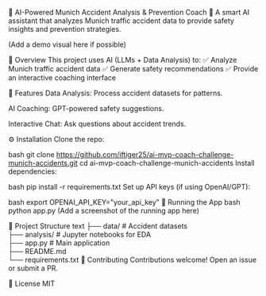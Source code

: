 🚗 AI-Powered Munich Accident Analysis & Prevention Coach 🚦
A smart AI assistant that analyzes Munich traffic accident data to provide safety insights and prevention strategies.

(Add a demo visual here if possible)

📌 Overview
This project uses AI (LLMs + Data Analysis) to:
✅ Analyze Munich traffic accident data
✅ Generate safety recommendations
✅ Provide an interactive coaching interface

🚀 Features
Data Analysis: Process accident datasets for patterns.

AI Coaching: GPT-powered safety suggestions.

Interactive Chat: Ask questions about accident trends.

⚙️ Installation
Clone the repo:

bash
git clone https://github.com/iftiger25/ai-mvp-coach-challenge-munich-accidents.git
cd ai-mvp-coach-challenge-munich-accidents
Install dependencies:

bash
pip install -r requirements.txt
Set up API keys (if using OpenAI/GPT):

bash
export OPENAI_API_KEY="your_api_key"
🏃 Running the App
bash
python app.py
(Add a screenshot of the running app here)

📂 Project Structure
text
├── data/           # Accident datasets  
├── analysis/       # Jupyter notebooks for EDA  
├── app.py          # Main application  
├── README.md  
└── requirements.txt
🤝 Contributing
Contributions welcome! Open an issue or submit a PR.

📜 License
MIT

